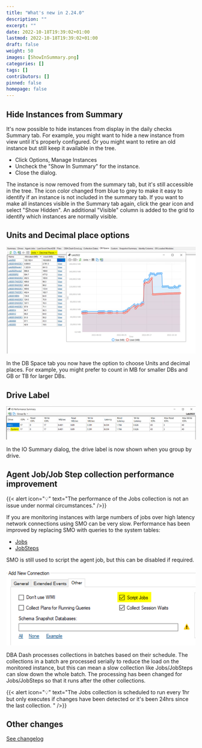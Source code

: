 ```yaml
---
title: "What's new in 2.24.0"
description: ""
excerpt: ""
date: 2022-10-18T19:39:02+01:00
lastmod: 2022-10-18T19:39:02+01:00
draft: false
weight: 50
images: [ShowInSummary.png]
categories: []
tags: []
contributors: []
pinned: false
homepage: false
---
```

## Hide Instances from Summary

It's now possible to hide instances from display in the daily checks Summary tab.  For example, you might want to hide a new instance from view until it's properly configured.  Or you might want to retire an old instance but still keep it available in the tree.

* Click Options, Manage Instances
* Uncheck the "Show In Summary" for the instance.
* Close the dialog.  

The instance is now removed from the summary tab, but it's still accessible in the tree.  The icon color changed from blue to grey to make it easy to identify if an instance is not included in the summary tab.  If you want to make all instances visible in the Summary tab again, click the gear icon and select "Show Hidden".  An additional "Visible" column is added to the grid to identify which instances are normally visible.

## Units and Decimal place options

[![DB Space - Units selection](DBSpace_Units.png)](DBSpace_Units.png)

In the DB Space tab you now have the option to choose Units and decimal places.  For example, you might prefer to count in MB for smaller DBs and GB or TB for larger DBs.

## Drive Label

[![Drive Label](IOSummary_DriveLabel.png)](IOSummary_DriveLabel.png)

In the IO Summary dialog, the drive label is now shown when you group by drive.  

## Agent Job/Job Step collection performance improvement

{{< alert icon="💡" text="The performance of the Jobs collection is not an issue under normal circumstances." />}} 

If you are monitoring instances with large numbers of jobs over high latency network connections using SMO can be very slow. Performance has been improved by replacing SMO with queries to the system tables:

* [Jobs](https://github.com/trimble-oss/dba-dash/blob/main/DBADash/SQL/SQLJobs.sql)
* [JobSteps](https://github.com/trimble-oss/dba-dash/blob/main/DBADash/SQL/SQLJobSteps.sql)

SMO is still used to script the agent job, but this can be disabled if required.

[![Script Jobs](ScriptJobs.png)](ScriptJobs.png)

DBA Dash processes collections in batches based on their schedule.  The collections in a batch are processed serially to reduce the load on the monitored instance, but this can mean a slow collection like Jobs/JobSteps can slow down the whole batch.  The processing has been changed for Jobs/JobSteps so that it runs after the other collections.


{{< alert icon="💡" text="The Jobs collection is scheduled to run every 1hr but only executes if changes have been detected or it's been 24hrs since the last collection. " />}} 

## Other changes

[See changelog](https://github.com/trimble-oss/dba-dash/releases/tag/2.24.0)